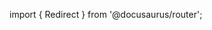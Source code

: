 import { Redirect } from '@docusaurus/router';

<Redirect to="/administrator-documentation/moderne-platform/how-to-guides/recipe-based-devcenter" />